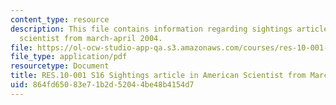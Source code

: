 ```yaml
---
content_type: resource
description: This file contains information regarding sightings article in american
  scientist from march-april 2004.
file: https://ol-ocw-studio-app-qa.s3.amazonaws.com/courses/res-10-001-making-science-and-engineering-pictures-a-practical-guide-to-presenting-your-work-spring-2016/864fd65083e71b2d52044be48b4154d7_MITRES_10_001S16_MarchApril04.pdf
file_type: application/pdf
resourcetype: Document
title: RES.10-001 S16 Sightings article in American Scientist from March-April 2004
uid: 864fd650-83e7-1b2d-5204-4be48b4154d7
---
```

